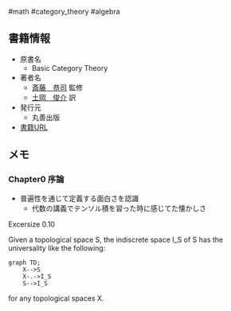#math #category_theory #algebra

## 書籍情報

- 原書名
	- Basic Category Theory
- 著者名
	- [斎藤　恭司](https://www.maruzen-publishing.co.jp/author/a140215.html) 監修  
	- [土岡　俊介](https://www.maruzen-publishing.co.jp/author/a140214.html) 訳  
- 発行元
	- 丸善出版
- [書籍URL](https://www.maruzen-publishing.co.jp/item/?book_no=295027)

## メモ

### Chapter0 序論

- 普遍性を通じて定義する面白さを認識
	- 代数の講義でテンソル積を習った時に感じてた懐かしさ

Excersize 0.10

Given a topological space S, the indiscrete space I_S  of S has the universality like the following:

```mermaid
graph TD;
	X-->S
	X-.->I_S
	S-->I_S
```
for any topological spaces X.